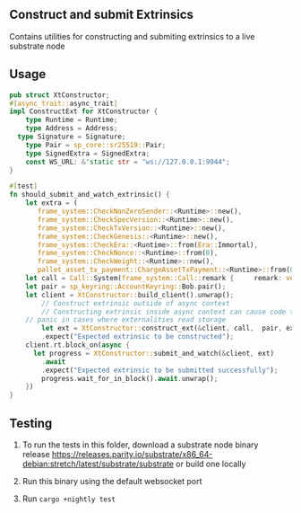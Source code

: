 ## Construct and submit Extrinsics

Contains utilities for constructing and submiting extrinsics to a live substrate node

## Usage

```rust
pub struct XtConstructor;
#[async_trait::async_trait]
impl ConstructExt for XtConstructor {
	type Runtime = Runtime;
	type Address = Address;
  type Signature = Signature;
	type Pair = sp_core::sr25519::Pair;
	type SignedExtra = SignedExtra;
	const WS_URL: &'static str = "ws://127.0.0.1:9944";
}

#[test]
fn should_submit_and_watch_extrinsic() {
	let extra = (
	   frame_system::CheckNonZeroSender::<Runtime>::new(),
	   frame_system::CheckSpecVersion::<Runtime>::new(),
	   frame_system::CheckTxVersion::<Runtime>::new(),
	   frame_system::CheckGenesis::<Runtime>::new(),
	   frame_system::CheckEra::<Runtime>::from(Era::Immortal),
	   frame_system::CheckNonce::<Runtime>::from(0),
	   frame_system::CheckWeight::<Runtime>::new(),
	   pallet_asset_tx_payment::ChargeAssetTxPayment::<Runtime>::from(0, None),);
	let call = Call::System(frame_system::Call::remark {     remark: vec![0;32] });
	let pair = sp_keyring::AccountKeyring::Bob.pair();
	let client = XtConstructor::build_client().unwrap();
        // Construct extrinsic outside of async context
        // Constructing extrinsic inside async context can cause code to
	// panic in cases where externalities read storage
        let ext = XtConstructor::construct_ext(&client, call,  pair, extra)
		.expect("Expected extrinsic to be constructed");
	client.rt.block_on(async {
	  let progress = XtConstructor::submit_and_watch(&client, ext)
		.await
		.expect("Expected extrinsic to be submitted successfully");
		progress.wait_for_in_block().await.unwrap();
	})
}
```

## Testing

1. To run the tests in this folder, download a substrate node binary  
   release https://releases.parity.io/substrate/x86_64-debian:stretch/latest/substrate/substrate or build one locally

2. Run this binary using the default websocket port
3. Run `cargo +nightly test`
